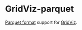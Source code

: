 # GridViz-parquet

[Parquet format](https://parquet.apache.org/) support for [GridViz](https://github.com/eurostat/gridviz/).

